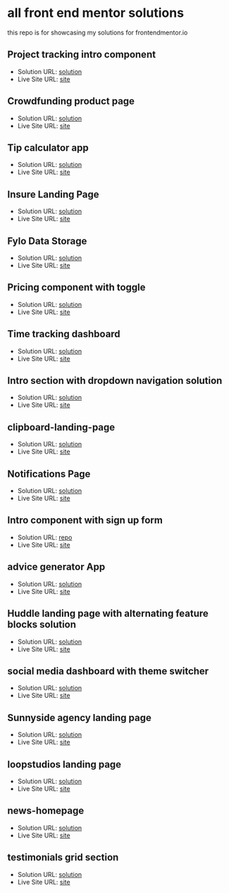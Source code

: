 # all front end mentor solutions
this repo is for showcasing my solutions for frontendmentor.io

## Project tracking intro component
- Solution URL: [solution](https://github.com/mohamedyasser27/project-tracking-intro-component)
- Live Site URL: [site](https://mohamedyasser27.github.io/project-tracking-intro-component)

## Crowdfunding product page 
- Solution URL: [solution](https://github.com/mohamedyasser27/crowdfunding-product-page-main)
- Live Site URL: [site](https://mohamedyasser27.github.io/crowdfunding-product-page-main)

## Tip calculator app
- Solution URL: [solution](https://github.com/mohamedyasser27/Tip-calculator-app)
- Live Site URL: [site](https://mohamedyasser27.github.io/Tip-calculator-app)

## Insure Landing Page
- Solution URL: [solution](https://github.com/mohamedyasser27/insure-landing-page)
- Live Site URL: [site](https://mohamedyasser27.github.io/insure-landing-page)

## Fylo Data Storage
- Solution URL: [solution](https://github.com/mohamedyasser27/Fylo-data-storage-component)
- Live Site URL: [site](https://mohamedyasser27.github.io/Fylo-data-storage-component/)

## Pricing component with toggle 
- Solution URL: [solution](https://github.com/mohamedyasser27/pricing-component-with-toggle)
- Live Site URL: [site](https://mohamedyasser27.github.io/pricing-component-with-toggle)

## Time tracking dashboard
- Solution URL: [solution](https://github.com/mohamedyasser27/Time-tracking-dashboard)
- Live Site URL: [site](https://mohamedyasser27.github.io/Time-tracking-dashboard)

## Intro section with dropdown navigation solution
- Solution URL: [solution](https://github.com/mohamedyasser27/intro-section-with-dropdown-navigation-main)
- Live Site URL: [site](https://mohamedyasser27.github.io/intro-section-with-dropdown-navigation-main/)

## clipboard-landing-page
- Solution URL: [solution](https://github.com/mohamedyasser27/clipboard-landing-page/)
- Live Site URL: [site](https://mohamedyasser27.github.io/clipboard-landing-page/)

## Notifications Page
- Solution URL: [solution](https://github.com/mohamedyasser27/notifications-page-main)
- Live Site URL: [site](https://mohamedyasser27.github.io/notifications-page-main/)

## Intro component with sign up form
- Solution URL: [repo](https://github.com/mohamedyasser27/Intro-component-with-sign-up-form)
- Live Site URL: [site](https://mohamedyasser27.github.io/Intro-component-with-sign-up-form/)

## advice generator App
- Solution URL: [solution](https://github.com/mohamedyasser27/advice-generator-app)
- Live Site URL: [site](https://mohamedyasser27.github.io/advice-generator-app)

## Huddle landing page with alternating feature blocks solution
- Solution URL: [solution](https://github.com/mohamedyasser27/huddle-landing-page-with-alternating-feature-blocks)
- Live Site URL: [site](https://mohamedyasser27.github.io/huddle-landing-page-with-alternating-feature-blocks)

## social media dashboard with theme switcher
- Solution URL: [solution](https://github.com/mohamedyasser27/social-media-dashboard-with-theme-switcher)
- Live Site URL: [site](https://mohamedyasser27.github.io/social-media-dashboard-with-theme-switcher)

## Sunnyside agency landing page
- Solution URL: [solution](https://github.com/mohamedyasser27/Sunnyside-agency-landing-page)
- Live Site URL: [site](https://mohamedyasser27.github.io/Sunnyside-agency-landing-page)

## loopstudios landing page
- Solution URL: [solution](https://github.com/mohamedyasser27/loopstudios-landing-page)
- Live Site URL: [site](https://mohamedyasser27.github.io/loopstudios-landing-page/)

##  news-homepage
- Solution URL: [solution](https://github.com/mohamedyasser27/News-homepage)
- Live Site URL: [site](https://mohamedyasser27.github.io/News-homepage)

## testimonials grid section
- Solution URL: [solution](https://github.com/mohamedyasser27/testimonials-grid-section)
- Live Site URL: [site](https://mohamedyasser27.github.io/testimonials-grid-section)
